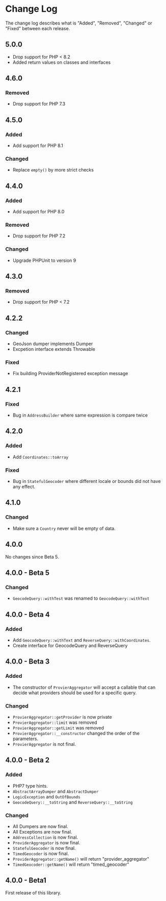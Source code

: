 # Change Log

The change log describes what is "Added", "Removed", "Changed" or "Fixed" between each release.

## 5.0.0

- Drop support for PHP < 8.2
- Added return values on classes and interfaces

## 4.6.0

### Removed

- Drop support for PHP 7.3

## 4.5.0

### Added

- Add support for PHP 8.1

### Changed

- Replace `empty()` by more strict checks

## 4.4.0

### Added

- Add support for PHP 8.0

### Removed

- Drop support for PHP 7.2

### Changed

- Upgrade PHPUnit to version 9

## 4.3.0

### Removed

- Drop support for PHP < 7.2

## 4.2.2

### Changed

- GeoJson dumper implements Dumper
- Excpetion interface extends Throwable

### Fixed

- Fix building ProviderNotRegistered exception message

## 4.2.1

### Fixed

- Bug in `AddressBuilder` where same expression is compare twice

## 4.2.0

### Added

- Add `Coordinates::toArray`

### Fixed

- Bug in `StatefulGeocoder` where different locale or bounds did not have any effect.

## 4.1.0

### Changed

- Make sure a `Country` never will be empty of data.

## 4.0.0

No changes since Beta 5.

## 4.0.0 - Beta 5

### Changed

- `GeocodeQuery::withTest` was renamed to `GeocodeQuery::withText`

## 4.0.0 - Beta 4

### Added

- Add `GeocodeQuery::withText` and `ReverseQuery::withCoordinates`.
- Create interface for GeocodeQuery and ReverseQuery

## 4.0.0 - Beta 3

### Added

- The constructor of `ProvierAggregator` will accept a callable that can decide what providers should be used for a specific query.

### Changed

- `ProvierAggregator::getProvider` is now private
- `ProvierAggregator::limit` was removed
- `ProvierAggregator::getLimit` was removed
- `ProvierAggregator::__constructor` changed the order of the parameters.
- `ProvierAggregator` is not final.

## 4.0.0 - Beta 2

### Added

- PHP7 type hints.
- `AbstractArrayDumper` and `AbstractDumper`
- `LogicException` and `OutOfBounds`
- `GeocodeQuery::__toString` and `ReverseQuery::__toString`

### Changed

- All Dumpers are now final.
- All Exceptions are now final.
- `AddressCollection` is now final.
- `ProviderAggregator` is now final.
- `StatefulGeocoder` is now final.
- `TimedGeocoder` is now final.
- `ProviderAggregator::getName()` will return "provider_aggregator"
- `TimedGeocoder::getName()` will return "timed_geocoder"

## 4.0.0 - Beta1

First release of this library.
